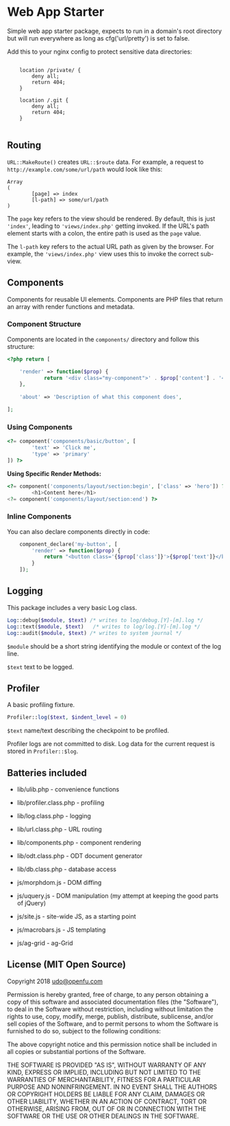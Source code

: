 # Web App Starter

Simple web app starter package, expects to run in a domain's root directory but will run everywhere as long as cfg('url/pretty') is set to false.

Add this to your nginx config to protect sensitive data directories:

```
			 
	location /private/ {
		deny all;
		return 404;
	}

	location /.git {
		deny all;
		return 404;
	}
	
```

## Routing

`URL::MakeRoute()` creates `URL::$route` data. For example, a request to `http://example.com/some/url/path` 
would look like this:

```
Array
(
		[page] => index
		[l-path] => some/url/path
)
``` 

The `page` key refers to the view should be rendered. By default, this is just `'index'`, leading to 
`'views/index.php'` getting invoked. If the URL's path element starts with a colon, the entire path
is used as the `page` value.

The `l-path` key refers to the actual URL path as given by the browser. For example, the `'views/index.php'`
view uses this to invoke the correct sub-view.

## Components

Components for reusable UI elements. Components are PHP files that return an array with render functions and metadata.

### Component Structure

Components are located in the `components/` directory and follow this structure:

```php
<?php return [

	'render' => function($prop) {
			return '<div class="my-component">' . $prop['content'] . '</div>';
	},
	
	'about' => 'Description of what this component does',

];
```

### Using Components

```php
<?= component('components/basic/button', [
		'text' => 'Click me',
		'type' => 'primary'
]) ?>
```

**Using Specific Render Methods:**
```php
<?= component('components/layout/section:begin', ['class' => 'hero']) ?>
		<h1>Content here</h1>
<?= component('components/layout/section:end') ?>
```

### Inline Components

You can also declare components directly in code:

```php
	component_declare('my-button', [
		'render' => function($prop) { 
			return "<button class='{$prop['class']}'>{$prop['text']}</button>"; 
		}
	]);
```

## Logging

This package includes a very basic Log class.

```php
Log::debug($module, $text) /* writes to log/debug.[Y]-[m].log */
Log::text($module, $text)   /* writes to log/log.[Y]-[m].log */
Log::audit($module, $text) /* writes to system journal */
```

`$module` should be a short string identifying the module or context of the log line.

`$text` text to be logged.

## Profiler

A basic profiling fixture.

```php
Profiler::log($text, $indent_level = 0) 
```

`$text` name/text describing the checkpoint to be profiled.

Profiler logs are not committed to disk. Log data for the current request is stored in
`Profiler::$log`.

## Batteries included

- lib/ulib.php - convenience functions
- lib/profiler.class.php - profiling
- lib/log.class.php - logging
- lib/url.class.php - URL routing
- lib/components.php - component rendering
- lib/odt.class.php - ODT document generator
- lib/db.class.php - database access

- js/morphdom.js - DOM diffing
- js/uquery.js - DOM manipulation (my attempt at keeping the good parts of jQuery)
- js/site.js - site-wide JS, as a starting point
- js/macrobars.js - JS templating

- js/ag-grid - ag-Grid

## License (MIT Open Source)

Copyright 2018 udo@openfu.com

Permission is hereby granted, free of charge, to any person obtaining a copy of this software and associated documentation files (the "Software"), to deal in the Software without restriction, including without limitation the rights to use, copy, modify, merge, publish, distribute, sublicense, and/or sell copies of the Software, and to permit persons to whom the Software is furnished to do so, subject to the following conditions:

The above copyright notice and this permission notice shall be included in all copies or substantial portions of the Software.

THE SOFTWARE IS PROVIDED "AS IS", WITHOUT WARRANTY OF ANY KIND, EXPRESS OR IMPLIED, INCLUDING BUT NOT LIMITED TO THE WARRANTIES OF MERCHANTABILITY, FITNESS FOR A PARTICULAR PURPOSE AND NONINFRINGEMENT. IN NO EVENT SHALL THE AUTHORS OR COPYRIGHT HOLDERS BE LIABLE FOR ANY CLAIM, DAMAGES OR OTHER LIABILITY, WHETHER IN AN ACTION OF CONTRACT, TORT OR OTHERWISE, ARISING FROM, OUT OF OR IN CONNECTION WITH THE SOFTWARE OR THE USE OR OTHER DEALINGS IN THE SOFTWARE.
